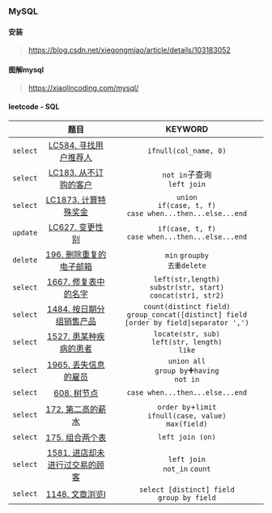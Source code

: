 ### MySQL

#### 安装
> https://blog.csdn.net/xiegongmiao/article/details/103183052

#### 图解mysql
> https://xiaolincoding.com/mysql/

#### leetcode - SQL
| |题目|KEYWORD|
|  ---  |:-:|:-:|
|`select`|[LC584. 寻找用户推荐人](https://leetcode.cn/problems/find-customer-referee/?envType=study-plan&id=sql-beginner&plan=sql&plan_progress=11c2z63)|`ifnull(col_name, 0)`|
|`select`|[LC183. 从不订购的客户](https://leetcode.cn/problems/customers-who-never-order/comments/)|`not in`子查询<br/>`left join`|
|`select`|[LC1873. 计算特殊奖金](https://leetcode.cn/problems/calculate-special-bonus/)|`union`<br/>`if(case, t, f)`<br/>`case when...then...else...end`|
|`update`|[LC627. 变更性别](https://leetcode.cn/problems/swap-salary/)|`if(case, t, f)`<br/>`case when...then...else...end`|
|`delete`|[196. 删除重复的电子邮箱](https://leetcode.cn/problems/delete-duplicate-emails/)|`min` `groupby`<br/>`去重delete`|
|`select`|[1667. 修复表中的名字](https://leetcode.cn/problems/fix-names-in-a-table/)|`left(str,length)`<br/>`substr(str, start)`<br/>`concat(str1, str2)`|
|`select`|[1484. 按日期分组销售产品](https://leetcode.cn/problems/group-sold-products-by-the-date/)|`count(distinct field)`<br/>`group_concat([distinct] field [order by field]separator ',')`|
|`select`|[1527. 患某种疾病的患者](https://leetcode.cn/problems/patients-with-a-condition/)|`locate(str, sub)`<br/>`left(str, length)`<br/>`like`|
|`select`|[1965. 丢失信息的雇员](https://leetcode.cn/problems/employees-with-missing-information/)|`union all`<br/>`group by`➕`having`<br/>`not in`|
|`select`|[608. 树节点](https://leetcode.cn/problems/tree-node/)|`case when...then...else...end`|
|`select`|[172. 第二高的薪水](https://leetcode.cn/problems/second-highest-salary/)|`order by`+`limit`<br/>`ifnull(case, value)`<br/>`max(field)`|
|`select`|[175. 组合两个表](https://leetcode.cn/problems/combine-two-tables/)|`left join (on)`|
|`select`|[1581. 进店却未进行过交易的顾客](https://leetcode.cn/problems/customer-who-visited-but-did-not-make-any-transactions/)|`left join`<br/>`not_in` `count`|
|`select`|[1148. 文章浏览I](https://leetcode.cn/problems/article-views-i/)|`select [distinct] field`<br/>`group by field`|